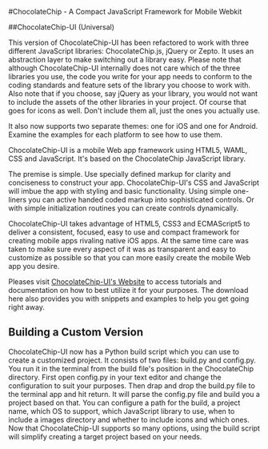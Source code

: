 #ChocolateChip - A Compact JavaScript Framework for Mobile Webkit

##ChocolateChip-UI (Universal)

This version of ChocolateChip-UI has been refactored to work with three different JavaScript libraries: ChocolateChip.js, jQuery or Zepto. It uses an abstraction layer to make switching out a library easy. Please note that although ChocolateChip-UI internally does not care which of the three libraries you use, the code you write for your app needs to conform to the coding standards and feature sets of the library you choose to work with. Also note that if you choose, say jQuery as your library, you would not want to include the assets of the other libraries in your project. Of course that goes for icons as well. Don't include them all, just the ones you actually use.

It also now supports two separate themes: one for iOS and one for Android. Examine the examples for each platform to see how to use them.

ChocolateChip-UI is a mobile Web app framework using HTML5, WAML, CSS and JavaScript. It's based on the ChocolateChip JavaScript library.

The premise is simple. Use specially defined markup for clarity and conciseness to construct your app. ChocolateChip-UI's CSS and JavaScript will imbue the app with styling and basic functionality. Using simple one-liners you can active handed coded markup into sophisticated controls. Or with simple initialization routines you can create controls dynamically.

ChocolateChip-UI takes advantage of HTML5, CSS3 and ECMAScript5 to deliver a consistent, focused, easy to use and compact framework for creating mobile apps rivaling native iOS apps. At the same time care was taken to make sure every aspect of it was as transparent and easy to customize as possible so that you can more easily create the mobile Web app you desire.


Pleases visit [ChocolateChip-UI's Website](http://chocolatechip-ui.com) to access tutorials and documentation on how to best utilize it for your purposes. The download here also provides you with snippets and examples to help you get going right away.

## Building a Custom Version

ChocolateChip-UI now has a Python build script which you can use to create a customized project. It consists of two files: build.py and config.py. You run it in the terminal from the build file's position in the ChocolateChip directory. First open config.py in your text editor and change the configuration to suit your purposes. Then drap and drop the build.py file to the terminal app and hit return. It will parse the config.py file and build you a project based on that. You can configure  a path for the build, a project name, which OS to support, which JavaScript library to use, when to include a images directory and whether to include icons and which ones. Now that ChocolateChip-UI supports so many options, using the build script will simplify creating a target project based on your needs.